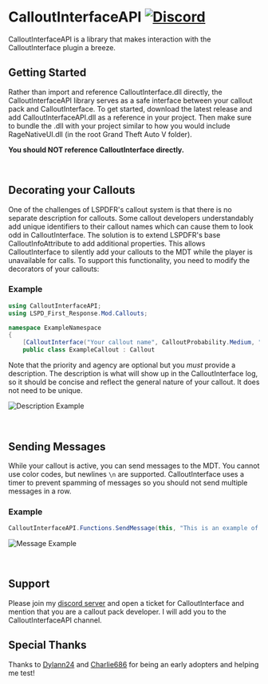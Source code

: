 # CalloutInterfaceAPI [![Discord](https://img.shields.io/badge/discord-join-7289DA.svg)](https://discord.gg/AuJCUag)

CalloutInterfaceAPI is a library that makes interaction with the CalloutInterface plugin a breeze.

## Getting Started

Rather than import and reference CalloutInterface.dll directly, the CalloutInterfaceAPI library serves as a safe interface between your callout pack and CalloutInterface.  To get started, download the latest release and add CalloutInterfaceAPI.dll as a reference in your project.  Then make sure to bundle the .dll with your project similar to how you would include RageNativeUI.dll (in the root Grand Theft Auto V folder).

**You should NOT reference CalloutInterface directly.**

</br>

## Decorating your Callouts

One of the challenges of LSPDFR's callout system is that there is no separate description for callouts.  Some callout developers understandably add unique identifiers to their callout names which can cause them to look odd in CalloutInterface.  The solution is to extend LSPDFR's base CalloutInfoAttribute to add additional properties.  This allows CalloutInterface to silently add your callouts to the MDT while the player is unavailable for calls.  To support this functionality,
you need to modify the decorators of your callouts:

### Example

```cs
using CalloutInterfaceAPI;
using LSPD_First_Response.Mod.Callouts;

namespace ExampleNamespace
{
    [CalloutInterface("Your callout name", CalloutProbability.Medium, "A very useful description", "Code 2", "LSPD")]
    public class ExampleCallout : Callout
```

Note that the priority and agency are optional but you *must* provide a description.  The description is what will show up in the CalloutInterface log, so it should be concise and reflect the general nature of your callout.  It does not need to be unique.

![Description Example](https://i.imgur.com/AaYSI1B.png)

</br>

## Sending Messages

While your callout is active, you can send messages to the MDT.  You cannot use color codes, but newlines `\n` are supported.  CalloutInterface uses a timer to prevent spamming of messages so you should not send multiple messages in a row.

### Example
```cs
CalloutInterfaceAPI.Functions.SendMessage(this, "This is an example of a multi-line message.\nThis is the second line.\nPlease note, extremely long lines will be split up into chunks of no more than 60 characters.  The rest of this is just gibberish to demonstrate what it looks like.");
```
![Message Example](https://i.imgur.com/gYnx9KZ.png)

</br>

## Support

Please join my [discord server](https://discord.gg/AuJCUag) and open a ticket for CalloutInterface and mention that you are a callout pack developer.  I will add you to the CalloutInterfaceAPI channel.


## Special Thanks

Thanks to [Dylann24](https://github.com/Dylann24) and [Charlie686](https://github.com/Charlie-686) for being an early adopters and helping me test!
